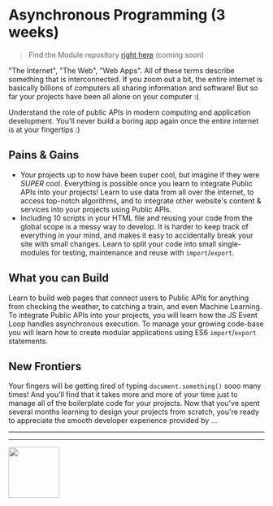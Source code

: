 # Asynchronous Programming (3 weeks)

> Find the Module repository [right here]() (coming soon)

"The Internet", "The Web", "Web Apps".  All of these terms describe something that is interconnected.  If you zoom out a bit, the entire internet is basically billions of computers all sharing information and software!  But so far your projects have been all alone on your computer :(

Understand the role of public APIs in modern computing and application development.  You'll never build a boring app again once the entire internet is at your fingertips :)

## Pains & Gains

* Your projects up to now have been super cool, but imagine if they were *SUPER* cool. Everything is possible once you learn to integrate Public APIs into your projects!  Learn to use data from all over the internet, to access top-notch algorithms, and to integrate other website's content & services into your projects using Public APIs.
* Including 10 scripts in your HTML file and reusing your code from the global scope is a messy way to develop. It is harder to keep track of everything in your mind, and makes it easy to accidentally break your site with small changes. Learn to split your code into small single-modules for testing, maintenance and reuse with `import`/`export`.

## What you can Build

Learn to build web pages that connect users to Public APIs for anything from checking the weather, to catching a train, and even Machine Learning.  To integrate Public APIs into your projects, you will learn how the JS Event Loop handles asynchronous execution.  To manage your growing code-base you will learn how to create modular applications using ES6 `import`/`export` statements.

## New Frontiers

Your fingers will be getting tired of typing `document.something()` sooo many times!  And you'll find that it takes more and more of your time just to manage all of the boilerplate code for your projects.  Now that you've spent several months learning to design your projects from scratch, you're ready to appreciate the smooth developer experience provided by ...

<hr>
<hr>
<a href="https://hackyourfuture.be" target="_blank"><img
    src="https://user-images.githubusercontent.com/18554853/63941625-4c7c3d00-ca6c-11e9-9a76-8d5e3632fe70.jpg"
    width="100" height="100"></a>
